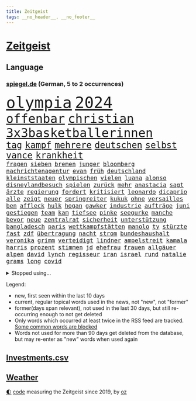 ```yaml
---
title: Zeitgeist
tags: __no_header__, __no_footer__
---
```


# [Zeitgeist](https://oliz.io/zeitgeist/)

## Language

<h3><a href="https://www.spiegel.de" target="_blank">spiegel.de</a> (German, 5 to 2 occurrences)</h3>
<p style="font-family:monospace">
<span style="font-size:32pt"><a href="news_links.html#olympia" class="current">olympia</a></span>
<span style="font-size:32pt"><a href="news_links.html#2024" class="current">2024</a></span>
<br>
<span style="font-size:25pt"><a href="news_links.html#offenbar" class="current">offenbar</a></span>
<span style="font-size:25pt"><a href="news_links.html#christian" class="current">christian</a></span>
<span style="font-size:25pt"><a href="news_links.html#3x3basketballerinnen" class="new">3x3basketballerinnen</a></span>
<br>
<span style="font-size:18pt"><a href="news_links.html#tag" class="current">tag</a></span>
<span style="font-size:18pt"><a href="news_links.html#kampf" class="current">kampf</a></span>
<span style="font-size:18pt"><a href="news_links.html#mehrere" class="current">mehrere</a></span>
<span style="font-size:18pt"><a href="news_links.html#deutschen" class="current">deutschen</a></span>
<span style="font-size:18pt"><a href="news_links.html#selbst" class="current">selbst</a></span>
<span style="font-size:18pt"><a href="news_links.html#vance" class="current">vance</a></span>
<span style="font-size:18pt"><a href="news_links.html#krankheit" class="current">krankheit</a></span>
<br>
<span style="font-size:12pt"><a href="news_links.html#fragen" class="current">fragen</a></span>
<span style="font-size:12pt"><a href="news_links.html#sieben" class="current">sieben</a></span>
<span style="font-size:12pt"><a href="news_links.html#bremen" class="current">bremen</a></span>
<span style="font-size:12pt"><a href="news_links.html#junger" class="current">junger</a></span>
<span style="font-size:12pt"><a href="news_links.html#bloomberg" class="new">bloomberg</a></span>
<span style="font-size:12pt"><a href="news_links.html#nachrichtenagentur" class="current">nachrichtenagentur</a></span>
<span style="font-size:12pt"><a href="news_links.html#evan" class="current">evan</a></span>
<span style="font-size:12pt"><a href="news_links.html#früh" class="current">früh</a></span>
<span style="font-size:12pt"><a href="news_links.html#deutschland" class="current">deutschland</a></span>
<span style="font-size:12pt"><a href="news_links.html#kleinststaaten" class="new">kleinststaaten</a></span>
<span style="font-size:12pt"><a href="news_links.html#olympischen" class="current">olympischen</a></span>
<span style="font-size:12pt"><a href="news_links.html#vielen" class="current">vielen</a></span>
<span style="font-size:12pt"><a href="news_links.html#luana" class="new">luana</a></span>
<span style="font-size:12pt"><a href="news_links.html#alonso" class="current">alonso</a></span>
<span style="font-size:12pt"><a href="news_links.html#disneylandbesuch" class="new">disneylandbesuch</a></span>
<span style="font-size:12pt"><a href="news_links.html#spielen" class="current">spielen</a></span>
<span style="font-size:12pt"><a href="news_links.html#zurück" class="current">zurück</a></span>
<span style="font-size:12pt"><a href="news_links.html#mehr" class="current">mehr</a></span>
<span style="font-size:12pt"><a href="news_links.html#anastacia" class="new">anastacia</a></span>
<span style="font-size:12pt"><a href="news_links.html#sagt" class="current">sagt</a></span>
<span style="font-size:12pt"><a href="news_links.html#ärzte" class="current">ärzte</a></span>
<span style="font-size:12pt"><a href="news_links.html#regierung" class="current">regierung</a></span>
<span style="font-size:12pt"><a href="news_links.html#fordert" class="current">fordert</a></span>
<span style="font-size:12pt"><a href="news_links.html#kritisiert" class="current">kritisiert</a></span>
<span style="font-size:12pt"><a href="news_links.html#leonardo" class="current">leonardo</a></span>
<span style="font-size:12pt"><a href="news_links.html#dicaprio" class="current">dicaprio</a></span>
<span style="font-size:12pt"><a href="news_links.html#alle" class="current">alle</a></span>
<span style="font-size:12pt"><a href="news_links.html#zeigt" class="current">zeigt</a></span>
<span style="font-size:12pt"><a href="news_links.html#neuer" class="current">neuer</a></span>
<span style="font-size:12pt"><a href="news_links.html#springreiter" class="new">springreiter</a></span>
<span style="font-size:12pt"><a href="news_links.html#kukuk" class="new">kukuk</a></span>
<span style="font-size:12pt"><a href="news_links.html#ohne" class="current">ohne</a></span>
<span style="font-size:12pt"><a href="news_links.html#versailles" class="current">versailles</a></span>
<span style="font-size:12pt"><a href="news_links.html#ben" class="current">ben</a></span>
<span style="font-size:12pt"><a href="news_links.html#affleck" class="current">affleck</a></span>
<span style="font-size:12pt"><a href="news_links.html#hulk" class="current">hulk</a></span>
<span style="font-size:12pt"><a href="news_links.html#hogan" class="current">hogan</a></span>
<span style="font-size:12pt"><a href="news_links.html#gawker" class="new">gawker</a></span>
<span style="font-size:12pt"><a href="news_links.html#industrie" class="current">industrie</a></span>
<span style="font-size:12pt"><a href="news_links.html#aufträge" class="current">aufträge</a></span>
<span style="font-size:12pt"><a href="news_links.html#juni" class="current">juni</a></span>
<span style="font-size:12pt"><a href="news_links.html#gestiegen" class="current">gestiegen</a></span>
<span style="font-size:12pt"><a href="news_links.html#team" class="current">team</a></span>
<span style="font-size:12pt"><a href="news_links.html#kam" class="current">kam</a></span>
<span style="font-size:12pt"><a href="news_links.html#tiefsee" class="current">tiefsee</a></span>
<span style="font-size:12pt"><a href="news_links.html#pinke" class="new">pinke</a></span>
<span style="font-size:12pt"><a href="news_links.html#seegurke" class="new">seegurke</a></span>
<span style="font-size:12pt"><a href="news_links.html#manche" class="current">manche</a></span>
<span style="font-size:12pt"><a href="news_links.html#bevor" class="current">bevor</a></span>
<span style="font-size:12pt"><a href="news_links.html#neue" class="current">neue</a></span>
<span style="font-size:12pt"><a href="news_links.html#zentralrat" class="new">zentralrat</a></span>
<span style="font-size:12pt"><a href="news_links.html#sicherheit" class="current">sicherheit</a></span>
<span style="font-size:12pt"><a href="news_links.html#unterstützung" class="current">unterstützung</a></span>
<span style="font-size:12pt"><a href="news_links.html#bangladesch" class="current">bangladesch</a></span>
<span style="font-size:12pt"><a href="news_links.html#paris" class="current">paris</a></span>
<span style="font-size:12pt"><a href="news_links.html#wettkampfstätten" class="new">wettkampfstätten</a></span>
<span style="font-size:12pt"><a href="news_links.html#manolo" class="new">manolo</a></span>
<span style="font-size:12pt"><a href="news_links.html#ty" class="new">ty</a></span>
<span style="font-size:12pt"><a href="news_links.html#stürzte" class="current">stürzte</a></span>
<span style="font-size:12pt"><a href="news_links.html#fast" class="current">fast</a></span>
<span style="font-size:12pt"><a href="news_links.html#zdf" class="current">zdf</a></span>
<span style="font-size:12pt"><a href="news_links.html#übertragung" class="current">übertragung</a></span>
<span style="font-size:12pt"><a href="news_links.html#nacht" class="current">nacht</a></span>
<span style="font-size:12pt"><a href="news_links.html#strom" class="current">strom</a></span>
<span style="font-size:12pt"><a href="news_links.html#bundeshaushalt" class="current">bundeshaushalt</a></span>
<span style="font-size:12pt"><a href="news_links.html#veronika" class="current">veronika</a></span>
<span style="font-size:12pt"><a href="news_links.html#grimm" class="current">grimm</a></span>
<span style="font-size:12pt"><a href="news_links.html#verteidigt" class="current">verteidigt</a></span>
<span style="font-size:12pt"><a href="news_links.html#lindner" class="current">lindner</a></span>
<span style="font-size:12pt"><a href="news_links.html#ampelstreit" class="current">ampelstreit</a></span>
<span style="font-size:12pt"><a href="news_links.html#kamala" class="current">kamala</a></span>
<span style="font-size:12pt"><a href="news_links.html#harris" class="current">harris</a></span>
<span style="font-size:12pt"><a href="news_links.html#prozent" class="current">prozent</a></span>
<span style="font-size:12pt"><a href="news_links.html#stimmen" class="current">stimmen</a></span>
<span style="font-size:12pt"><a href="news_links.html#jd" class="current">jd</a></span>
<span style="font-size:12pt"><a href="news_links.html#ehefrau" class="current">ehefrau</a></span>
<span style="font-size:12pt"><a href="news_links.html#frauen" class="current">frauen</a></span>
<span style="font-size:12pt"><a href="news_links.html#allgäuer" class="new">allgäuer</a></span>
<span style="font-size:12pt"><a href="news_links.html#alpen" class="current">alpen</a></span>
<span style="font-size:12pt"><a href="news_links.html#david" class="current">david</a></span>
<span style="font-size:12pt"><a href="news_links.html#lynch" class="new">lynch</a></span>
<span style="font-size:12pt"><a href="news_links.html#regisseur" class="current">regisseur</a></span>
<span style="font-size:12pt"><a href="news_links.html#iran" class="current">iran</a></span>
<span style="font-size:12pt"><a href="news_links.html#israel" class="current">israel</a></span>
<span style="font-size:12pt"><a href="news_links.html#rund" class="current">rund</a></span>
<span style="font-size:12pt"><a href="news_links.html#natalie" class="current">natalie</a></span>
<span style="font-size:12pt"><a href="news_links.html#grams" class="new">grams</a></span>
<span style="font-size:12pt"><a href="news_links.html#long" class="current">long</a></span>
<span style="font-size:12pt"><a href="news_links.html#covid" class="current">covid</a></span>
</p>
<details>
<summary>Stopped using...</summary>
<p class="former" style="font-size:12pt">
analyse(1385) kämpfte(1385) übergriffe(1384) aufgerufen(1383) bochum(1383) flüchtlinge(1383) rheinlandpfalz(1383) sexuelle(1383) verstorbenen(1383) digitalisierung(1382) echte(1381) portugal(1381) umwelt(1381) arm(1380) bereich(1380) gelassen(1380) konzerne(1380) saß(1380) behörde(1379) beobachten(1379) erfahrungen(1379) leer(1379) märz(1379) pocht(1379) punkte(1379) besorgt(1378) bessere(1378) draußen(1378) internationaler(1378) rest(1378) stets(1378) tieren(1378) verweigert(1378) angeklagter(1377) autobahn(1377) fleisch(1377) queen(1377) verhandelt(1376) cdupolitiker(1375) entgegen(1375) entschuldigt(1375) gerhard(1375) interesse(1375) manuel(1375) 04(1374) appell(1374) dementiert(1374) liste(1374) polizeieinsatz(1374) tschechien(1374) verhältnis(1374) fliehen(1373) hacker(1373) mahnt(1373) ersetzen(1372) geflogen(1372) geändert(1372) klinik(1372) konflikte(1372) rom(1372) träumen(1372) verschieben(1372) villa(1372) anbieter(1371) kleines(1371) landen(1371) sinnvoll(1371) vermeiden(1371) klimapolitik(1370) trennt(1370) ii(1369) getrennt(1368) erkrankt(1367) ebenso(1366) verbreiten(1366) 1500(1365) fragt(1365) mercedes(1365) haushalte(1364) pflicht(1362) taliban(1362) ägypten(1362) streitet(1361) todesopfer(1360) überholt(1360) katholischen(1359) wahrscheinlich(1359) mangel(1358) exporte(1357) aufhalten(1356) brach(1356) hilfen(1353) handel(1352) syrer(1352) landete(1351) not(1351) halbe(1346) abhängig(1345) sogenannten(1339) herausforderung(1338) bewegt(1332) entspannt(1326) missbrauchs(1326) last(1309) billiger(1306) ausweg(1305) stopp(1305) wetterdienst(1295) diagnose(1266) autobauer(1262) fußballnationalmannschaft(1174) videoaufnahmen(1139) bauern(1122) auswärtige(1116) bundesrat(1106) dörfer(1073) entlastung(1068) nachspielzeit(1065) wissing(1054) mike(1051) zorn(1043) entlasten(1031) australiens(1019) demo(1018) beider(1009) elke(1001) heidenreich(1001) lädt(990) unbekannter(990) tödlichem(981) euländer(980) unserem(972) einziger(956) finnland(954) kanzlers(940) erschwert(936) lemke(920) herausgefunden(894) überzeugung(893) abschaffung(890) vereinigung(875) iranische(852) überlebenden(839) königsklasse(838) niedersächsischen(835) fernen(828) regieren(810) verärgert(809) dahin(805) steuerhinterziehung(798) sylt(790) verzweiflung(784) cannabis(780) debattiert(778) joshua(777) jugendlicher(774) kaffee(774) kühnert(773) andrew(770) sexuell(769) nationale(759) newsletter(759) 16jähriger(750) wissenschaft(748) eautos(747) landwirtschaft(739) fassungslos(737) aufgaben(736) sunak(732) rishi(731) tobias(696) antarktis(691) kita(684) ernährung(683) gerechtfertigt(683) eingreifen(681) yorker(677) feierten(675) historisches(673) monika(668) emissionen(666) quer(662) angreifen(655) besatzung(651) katze(650) auszeichnung(639) spielzeug(615) gesprengt(611) liberale(607) migrationspolitik(603) überzeugen(600) dfbelf(596) muster(590) flogen(589) trauern(588) abschiebungen(587) auflaufen(585) vulkan(585) gelegenheit(583) erheben(579) mittelpunkt(574) überschritten(571) praxis(570) kongo(569) beliebter(568) pokal(565) viertagewoche(563) gebühren(557) hilfsorganisation(551) jason(547) wand(546) landwirte(545) befasst(540) bürokratie(538) schwache(536) weimar(533) schweres(525) wahlsieger(521) beitritt(517) trier(517) verzögerung(515) stillstand(514) rechtspopulisten(510) unterbrechung(509) beigetragen(497) fakten(493) kindergrundsicherung(491) optionen(488) erwarteten(484) brachten(472) boomt(471) startete(467) reuß(464) rahmen(463) fisch(454) tickets(454) straßenverkehr(445) court(444) natur(437) optimismus(436) katrin(435) expertengremium(432) mühe(431) drohnenangriffe(428) hamm(426) nachbesserungen(426) spektakulären(426) fossile(423) angelegt(420) einbestellt(414) bekennt(411) blockierte(411) qualifiziert(410) website(408) budget(407) qualität(406) abgewehrt(398) abschaffen(398) kurve(398) thunberg(393) anschluss(392) abwenden(391) überlegen(390) obersten(388) steve(388) abends(385) gesellschaftliche(384) toronto(383) benachteiligt(381) prägte(379) soziologe(379) abgesehen(378) erweitert(375) victoria(375) xiii(373) zulieferer(373) desaster(372) besiegen(371) aufatmen(370) verkehrswende(368) atlanta(363) metropole(361) ausgehandelt(359) unterscheiden(358) gedreht(350) butter(348) torwart(348) pauli(340) kandidiert(334) tankstelle(334) schiitenmiliz(331) wirbel(330) eigentor(329) israeli(329) welten(329) antonio(326) knacken(325) zusammengebrochen(323) rucksack(322) fame(321) young(321) gewechselt(320) onkel(318) generalbundesanwalt(314) tvsender(314) fußballfans(308) schlechtesten(306) spdgeneralsekretär(304) kimmich(303) belästigt(301) düsteren(300) mehrmals(300) 1994(299) comedian(299) dankbar(298) organisatoren(297) population(293) bulls(289) volle(288) ddr(287) erkältung(286) israelischer(285) aufruhr(284) ebay(284) raumstation(284) gerechnet(283) hinterlässt(283) instrument(283) mexikos(283) orlando(279) willkommen(277) emotionaler(275) erfindung(275) intern(275) hamasangriff(273) stimmte(270) nominierung(269) waffenstillstand(269) großzügigen(268) achtzigerjahre(266) mancherorts(265) stadien(264) bezirk(263) mentale(261) 1990(260) herbe(260) weltlage(258) mohammad(257) zölle(257) erkannt(256) gdl(256) hamasgeisel(252) kiboom(252) versammelt(252) kulturszene(251) stille(251) geiselnahme(247) spiels(247) sprecherin(246) gdlchef(245) schwindet(245) weselsky(245) kriegstüchtig(244) db(243) spdfraktionschef(243) strengen(243) bundeskartellamt(239) fluggäste(238) kassieren(236) kliniken(236) staatsanwälte(234) 2012(233) psychologe(233) kapitän(231) eier(230) haftstrafen(229) helsinki(228) bett(227) finanzieren(227) notlage(227) wackelt(226) leise(225) verabschiedung(225) weiterkommen(225) wählerinnen(225) begrenzung(224) dfbteam(224) genozid(224) janeiro(224) beleidigungen(223) aires(222) buenos(222) fach(221) künftiger(221) stoffe(221) tausender(221) ausgewählt(220) beteiligen(220) eupolitiker(220) weiblich(220) historischer(219) dialoge(218) entzogen(218) gerichtssaal(218) heimischen(217) zuversichtlich(216) geschlechtsverkehr(215) guardiola(212) südosten(212) einsparungen(211) positives(211) rauch(211) roberts(210) verena(210) abgeordneter(209) buchempfehlungen(209) walk(209) blockbuster(208) durchgeführt(208) staatssekretär(208) flagge(207) interessieren(207) oma(206) kragen(205) trailer(205) trio(205) göringeckardt(204) dreyer(202) immunität(202) zurückgewiesen(202) abgefeuert(200) leidenschaftlicher(200) high(199) mangelnde(198) lachen(197) bevorzugen(196) pep(196) humanitärer(195) statistischem(195) mysteriöser(194) fossil(193) maersk(192) sogenanntes(192) gebrauch(191) linien(191) öffnete(191) abfahrt(190) dave(190) homo(190) cdu/csu(189) schlappe(189) spacey(189) gründet(188) abgetaucht(186) begrenzt(186) rüstungsexporte(186) langes(183) zählte(183) alkoholfreie(182) bauernproteste(182) lecker(182) norweger(182) betreffen(181) sächsische(181) autoritär(180) spektakuläres(180) haag(179) halbinsel(179) nachzudenken(179) ritual(179) 400000(176) kaltes(176) verbündete(176) anmelden(174) frühes(174) leroy(173) sané(173) klamotten(171) afdabgeordnete(170) fusion(170) 13jährigen(169) erklärungen(169) erzbistum(169) erobert(168) festhalten(168) politischem(168) hochrangige(167) prallte(167) gespendet(166) horrorfilm(166) verwandte(166) anonymen(165) original(165) potsdamer(165) rechtsaußenpartei(165) angehoben(164) murphy(164) zeugnis(164) unfair(163) ohrringe(162) platzt(162) hauptdarstellerin(161) besetztes(160) rechtens(160) regierungsflieger(160) australier(159) verewigt(158) afdmann(157) anerkennung(157) bundestagsabgeordnete(157) gefälschte(157) jena(157) umweg(157) wilden(157) wovon(157) andre(156) konstruiert(156) trainers(156) klettern(155) posse(153) inhalt(149) schärfste(149) siebten(149) siegtreffer(149) verhagelt(149) olivia(147) sechste(147) signapleite(147) spielraum(147) wohnmobil(147) facebookkonzern(146) lara(145) raf(145) wiederum(145) zentimeter(144) anwenden(143) apotheker(143) assange(143) meidet(143) schöpft(142) steuersenkungen(142) sätze(142) schwerverletzte(141) 129(140) bezahlte(140) magnus(140) neil(140) zoo(140) garweg(139) stromnetze(139) daniels(138) erfolgsgeschichte(138) preisgegeben(137) sportartikelhersteller(137) vorlieben(137) agenda(136) auffälligen(136) erhielten(135) flotte(134) unverzüglich(134) außergewöhnliches(133) erhalt(133) hollywoodfilmen(132) klettert(132) limburg(132) tasche(132) anmeldung(131) prorussischen(131) 54(130) bernard(130) einfuhr(130) generelle(130) heilbronn(130) mehrarbeit(130) schauspielerinnen(130) regisseure(129) sarah(129) trek(129) zecken(129) zig(129) leib(128) biss(127) märkte(127) rüstung(127) wikileaksgründer(127) künstlich(126) taxis(126) usarmee(126) runter(125) alleingang(124) ehen(124) gelöscht(124) gigantische(124) andrej(123) puigdemont(123) flugzeugbauer(122) intensiv(122) gebt(120) getäuscht(120) halbzeit(120) löhne(120) schmerzensgeld(120) krankheitserreger(119) nordosten(119) alters(118) ausfindig(118) chefposten(118) lautete(118) vorzubereiten(118) abgelaufen(117) indirekt(117) auflage(116) kümmerte(116) mitsotakis(116) award(115) beeindruckende(115) matchwinner(115) katalanische(114) strafzölle(114) zucker(114) gruß(112) parteifreunde(112) schmerzt(112) schnitzer(112) abitur(111) kibbuz(111) pier(111) viewing(111) abheben(110) amts(110) boss(110) geprägten(110) separatisten(110) bedenklich(109) britischem(109) klimaprotest(109) unvermittelt(109) antreibt(108) komplizierter(108) milliardengeschäft(108) absurde(107) amnestie(107) carlsen(107) kontrollieren(107) jenem(106) steuergeld(106) dialog(105) pille(105) rouge(105) stammende(105) alltäglich(104) gärtnern(104) prostituierte(104) rüstungskonzern(104) statistische(104) integration(103) selbstverständlichkeit(103) verkleinern(103) aufgebracht(102) bildeten(102) blutiges(102) demonstrierende(102) faktencheck(102) nike(102) potenzial(102) rüdiger(102) entführen(101) fahrrad(101) vorgezogenen(101) wohngebiet(101) fußballers(100) anpfiff(98) cafés(98) etablierte(98) geredet(98) sammlung(98) ungarischen(98) beherrscht(97) medienfirma(97) quiet(97) gerne(94) herrsche(94) katastrophale(94) überraschender(93) 1974(92) spektakulärsten(92) wecken(92) üblich(92) abonnenten(91) beseitigen(91) entschädigen(91) mahnwache(91) spritpreise(91) andernorts(90) anlegestelle(90) boston(90) motivation(90) podcastserie(90) punktzahl(90) ungleich(90) verhört(90) verzögerte(90) fronten(89) gletschern(89) jam(89) macau(89) marilyn(89) mitgeteilt(89) monroe(89) pearl(89) platzverweise(89) regierungswechsel(89) usmilliardär(89) zurückzubekommen(89) ätna(89) agassi(88) eindrucksvolle(88) hindernis(88) vorgängers(88) figuren(87) fuhren(87) gucken(87) leiterin(87) ostereier(87) rechtspopulistischer(87) schüttete(87) 11freunde(86) baltische(86) beck(86) chinese(86) handwerk(86) haushalten(86) herzversagen(86) technischen(86) telekom(86) unterschätzen(86) akzeptieren(85) chrupalla(85) gezüchtet(85) hochentwickelte(85) project(85) spdspitze(85) tino(85) weigerte(85) bannon(84) bronny(84) bystron(84) draft(84) petr(84) pflegetochter(84) strafbar(84) 75jährige(83) engel(83) fischkutter(83) nbadraft(83) schwerverletzter(83) strafstoß(83) 97(82) abnehmen(82) abwechslungsreich(82) eddy(82) fahrern(82) motiviert(82) nachspiel(82) teilnehmern(82) abhaken(81) auswärtiges(81) countrysänger(81) orthodoxe(81) sexszenen(81) vergisst(81) werbezwecken(81) zukunftsaussichten(81) fragwürdiger(80) küssen(80) legalisiert(80) streaminganbieter(80) städtische(80) überflutungen(80) children(79) eingerechnet(79) herzstillstand(79) kandidatinnen(79) mythen(79) save(79) spielfilm(79) stahl(79) tvserien(79) umweltministerin(79) wirt(79) angeschlagenen(78) bußgeld(78) trumpf(78) ängstlichen(78) amtsträger(77) darstellt(77) eisaugen(77) kriselnden(77) normalität(77) schlägen(77) wirkungslos(77) auszulösen(76) beobachtung(76) bistum(76) eurozone(76) krisentreffen(76) meeresfrüchte(76) rächte(76) afdspitzenpolitiker(75) grimes(75) knackt(75) usmanager(75) beckham(74) klang(74) kundinnen(74) bmw(73) denkwürdigen(73) jawort(73) mitgebracht(73) tiflis(73) abkassieren(72) aufschrei(72) ausfiel(72) mittelfeldspieler(72) moulin(72) mühlenflügel(72) premiers(72) prognosen(72) trockenheit(72) umliegende(72) aufträgen(71) bankfiliale(71) becher(71) eddie(71) europawahlen(71) generalvikar(71) rangeleien(71) schob(71) strich(71) tonnenschwere(71) trends(71) unterbricht(71) videobeweis(71) witch(71) brennstoffe(70) dreckige(70) euphorie(70) mexikanischer(70) videoschiedsrichter(70) vorfalls(70) 900000(69) eskalieren(69) feuerwerk(69) schränkt(69) annkatrin(68) besitzt(68) schottische(68) soundtrack(68) beschuldigten(67) durchbrechen(67) führungsebene(67) manövriert(67) packt(67) rangnick(67) alarmstufe(66) böller(66) celsius(66) finanzskandal(66) psychologen(66) regierungskrise(66) eingriffen(65) liest(65) meisterschaften(65) mercedesbenz(65) neugeborenes(65) schleichenden(65) ungewollte(65) var(65) ausgabe(64) beleuchtet(64) botschafterin(64) entgegenzusetzen(64) schmiergeld(64) versprochenen(64) weltberühmte(64) zutrauen(64) arian(63) cher(63) forschenden(63) landsleute(63) mieser(63) taktik(63) topstars(63) verdachtsfall(63) enorme(62) lebensbedrohliche(62) mitbewerber(62) spdzentrale(62) taktische(62) turin(62) gipfelkreuz(61) inne(61) simulierten(61) topmanagern(61) türmt(61) unerwarteter(60) bekämen(59) cdupolitikerin(59) militärziele(59) regierenden(59) schlagstock(59) sorten(59) spielerinnen(59) willkür(59) eubeitritt(58) treiber(58) versetzen(58) eigenheim(57) priesters(57) stöhnen(57) befriedigend(56) deutschjüdischen(56) geschleust(56) lustiges(56) reus(56) vorgeschichte(56) woke(56) zeitfahren(56) abgeführt(55) antiisraelische(55) ausgewechselt(55) bevorstehenden(55) joost(55) wahlhelfer(55) entzündet(54) graue(54) papiere(54) river(54) roßmann(54) torschütze(54) verbots(54) bundesparteitag(53) fußballspiele(53) gefundene(53) gesundheitssystem(53) mogelpackungen(53) shrinkflation(53) verwirklicht(53) exmanager(52) geistlichen(52) geopolitische(52) hausdach(52) initiator(52) miniserie(52) pochen(52) toxische(52) wilders(52) ausgesagt(51) benimmregeln(51) durchsuchungen(51) haushaltsverhandlungen(51) kleinstadt(51) mieterinnen(51) reuters(51) safe(51) tendenz(51) verheißt(51) waldbränden(51) esther(50) interaktiv(50) mossack(50) panama(50) papers(50) populist(50) sedlaczek(50) versprechungen(50) zornig(50) bildungsministerium(49) datingapps(49) fehlverhaltens(49) firmenpatriarchen(49) kapitolsturms(49) kategorie(49) korrekt(49) meisterwerke(49) strippen(49) tvangebot(49) ausfüllen(48) feinstaub(48) funktionär(48) grundrechte(48) krimi(48) langjähriger(48) manches(48) müttern(48) akademiker(47) pflaster(47) strategiepapier(47) aussi(46) kinshasa(46) moi(46) pyrotechnik(46) schönen(45) schutzsuchende(44) tvduelle(44) unbekleidet(44) wirtschaftsweisen(44) basketballliga(43) beruhigt(43) brüste(43) epidemie(43) erzürnt(43) jacques(43) kleingarten(43) saga(43) uspier(43) wahltermin(43) 17000(42) caso(42) ersatzlos(42) fitness(42) gastroback(42) polizeigewalt(42) verteilen(42) grandezza(41) hunter(41) irres(41) semaglutid(41) unlösbare(41) wirkstoff(41) zugefügt(41) zurückhalten(41) biere(40) einfahren(40) evakuierungen(40) hurrikansaison(40) klimaneutral(40) kombination(40) month(40) stichwahlen(40) supreme(40) palma(39) pony(39) realitätscheck(39) schwänzen(39) solch(39) urnengang(39) altersdiskriminierung(38) bundestagsabgeordneten(38) feuerwerkskörper(38) reichsbürgernetzwerk(38) schenker(38) 25jährige(37) crazy(37) eingefädelt(37) filmfest(37) frisst(37) grölten(37) mitgespielt(37) potenziell(37) rachel(37) schüttelt(37) doppelspitze(36) double(36) geschäftsmann(36) guckt(36) haustieren(36) lawrence(36) richterspruch(36) rückte(36) tropensturm(36) unterspült(36) abläufe(35) bahnlogistiktochter(35) wohnt(35) faktor(34) großartigen(34) missbrauchstäter(34) reformer(34) umkreisen(34) nationalistischen(33) nervös(33) parteizentrale(33) rechtsstaat(33) tennisbälle(33) aufstand(32) behält(32) freiheitsstrafen(32) spdfraktion(32) schlauchboot(31) unterhaus(31) weiden(31) farage(30) geschätzt(30) innenverteidiger(30) klimaschädlich(30) millionenfach(30) nigel(30) datingapp(29) hartnäckigen(29) hayer(29) ita(29) tanken(29) diesel(28) kaufte(28) schrei(28) seltenheit(28) tragische(28) einrichtungen(27) followern(27) fußballstadien(27) gegenseite(27) kitraining(27) kriegsgebiet(27) nutzerdaten(27) rauer(27) wohnhäusern(27) einbürgerung(26) grünenabgeordnete(26) kriegsfall(26) niedrigerem(26) organisierter(26) personalien(26) rekordsummen(26) celtics(25) deutschkolumne(25) einfachere(25) familiengeschichte(25) gegenstände(25) kletterte(25) stockende(25) transporter(25) traumpaar(25) winkel(25) grugahalle(24) kongresses(24) magentatv(24) missachtung(24) qualitäten(24) susanne(24) tödlichsten(24) weltmeistern(24) zahlte(24) gelben(23) heftigem(23) heranwachsenden(23) zverevs(23) 52jährigen(22) argamani(22) bleibe(22) einsatzbereit(22) gelaufen(22) noa(22) objektiv(22) eingespielt(21) fußballspiel(21) spe(21) babypause(20) col(20) flugzeugabsturz(20) furcht(20) galibier(20) gesa(20) jusochef(20) tsv(20) waffenrecht(20) fieber(19) fußballnationalelf(19) auftauchte(18) gerichtliche(18) hürzeler(18) kanzlei(18) kommentatoren(18) pfosten(18) pixar(18) pixarfilm(18) saubere(18) teamgeist(18) toptalents(18) zertifiziert(18) beifahrer(17) briefzustellung(17) euaußengrenze(17) fragebogen(17) reis(17) sechser(17) tennisturnier(17) verwerfungen(17) albaniens(16) emtitel(16) etappen(16) fitnessstudio(16) liedern(16) malu(16) strafzöllen(16) usstudie(16) boomer(15) demokratischer(15) mitgliederbegehren(15) outet(15) tah(15) ausziehen(14) kolumnistin(14) sanieren(14) schweinsteiger(14) sehnt(14) unberechenbare(14) altersarmut(13) bestellungen(13) fußballmatch(13) intensives(13) jungstars(13) kapitulieren(13) neuzulassungen(13) revolte(13) schlummert(13) südkoreanischer(13) abiturzeugnisse(12) billige(12) byd(12) einschaltquoten(12) franchise(12) renoviert(12) schleudern(12) unzufriedenheit(12) abzuschieben(11) bundestagsvize(11) cop(11) emvorrunde(11) fremdeln(11) hübsche(11) spätes(11) taylorswiftkonzert(11) warfen(11) wetterextreme(11)
</p>
</details>
<p>Legend:
<ul>
<li><span class="new">new</span>, first seen within the last 10 days</li>
<li><span class="current">current</span>, regular topical words used in the news, not "new", not "former"</li>
<li><span class="former">former(days span relevant)</span>, not used in the last 30 days, but still re-occurring enough to not get deleted</li>
<li>Only words which occurred at least twice in the RSS feed are tracked. <a href="language/filters.py">Some common words are blocked</a></li>
<li>Words not used for more than 90 days get deleted from the database, but may re-enter as "new" words when used again</li>
</ul>
</p>

## [Investments](investments.html)[.csv](investments.csv)

## [Weather](weather.html)

<footer>
<a href="javascript:toggleTheme()" class="nav">🌓</a>
<a href="https://github.com/ooz/zeitgeist">code</a> measuring the Zeitgeist since 2019, by <a href="https://oliz.io">oz</a>
</footer>
